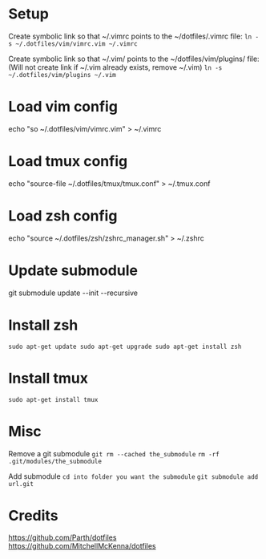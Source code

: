 # Setup

Create symbolic link so that ~/.vimrc points to the ~/dotfiles/.vimrc file:
`ln -s ~/.dotfiles/vim/vimrc.vim ~/.vimrc`

Create symbolic link so that ~/.vim/ points to the ~/dotfiles/vim/plugins/ file: (Will not create link if ~/.vim already exists, remove ~/.vim)
`ln -s ~/.dotfiles/vim/plugins ~/.vim`

# Load vim config

echo "so ~/.dotfiles/vim/vimrc.vim" > ~/.vimrc


# Load tmux config

echo "source-file ~/.dotfiles/tmux/tmux.conf" > ~/.tmux.conf

# Load zsh config

echo "source ~/.dotfiles/zsh/zshrc_manager.sh" > ~/.zshrc

# Update submodule
git submodule update --init --recursive


# Install zsh
`sudo apt-get update
sudo apt-get upgrade
sudo apt-get install zsh` 

# Install tmux
`sudo apt-get install tmux`

# Misc

Remove a git submodule
`git rm --cached the_submodule`
`rm -rf .git/modules/the_submodule`

Add submodule
`cd into folder you want the submodule`
`git submodule add url.git` 

# Credits
https://github.com/Parth/dotfiles
https://github.com/MitchellMcKenna/dotfiles
